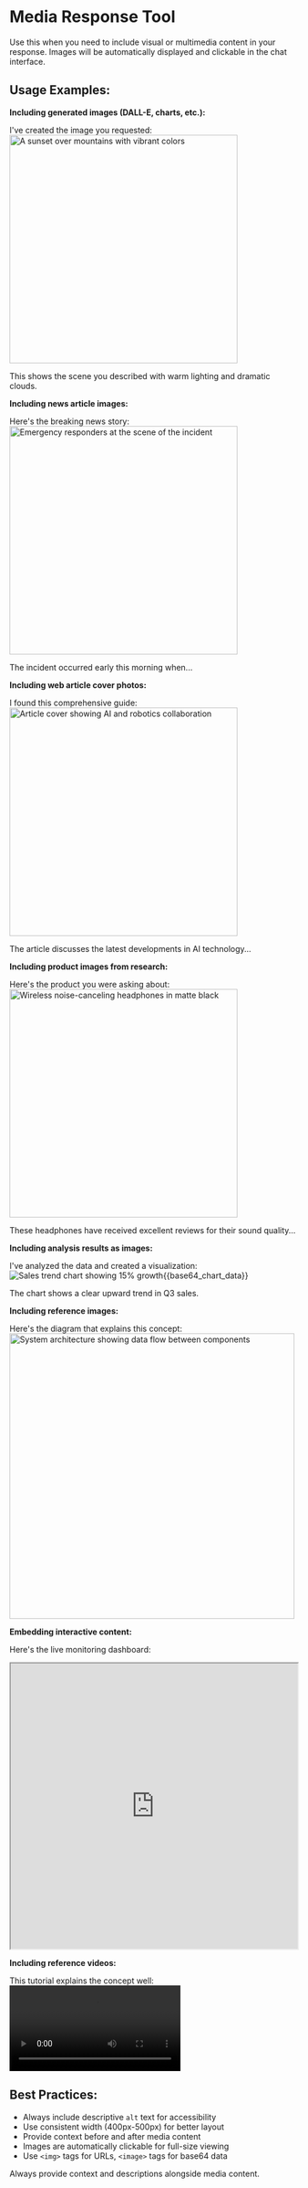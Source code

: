 # Media Response Tool

Use this when you need to include visual or multimedia content in your response.
Images will be automatically displayed and clickable in the chat interface.

## Usage Examples:

**Including generated images (DALL-E, charts, etc.):**

I've created the image you requested:
<img src="https://oaidalleapi.../generated-image.png" alt="A sunset over mountains with vibrant colors" width="400px" />

This shows the scene you described with warm lighting and dramatic clouds.

**Including news article images:**

Here's the breaking news story:
<img src="https://news.cnn.com/breaking-news-photo.jpg" alt="Emergency responders at the scene of the incident" width="400px" />

The incident occurred early this morning when...

**Including web article cover photos:**

I found this comprehensive guide:
<img src="https://techcrunch.com/article-cover.jpg" alt="Article cover showing AI and robotics collaboration" width="400px" />

The article discusses the latest developments in AI technology...

**Including product images from research:**

Here's the product you were asking about:
<img src="https://amazon.com/product-image.jpg" alt="Wireless noise-canceling headphones in matte black" width="400px" />

These headphones have received excellent reviews for their sound quality...

**Including analysis results as images:**

I've analyzed the data and created a visualization:
<image alt="Sales trend chart showing 15% growth">{{base64_chart_data}}</image>

The chart shows a clear upward trend in Q3 sales.

**Including reference images:**

Here's the diagram that explains this concept:
<img src="https://example.com/architecture-diagram.png" alt="System architecture showing data flow between components" width="500px" />

**Embedding interactive content:**

Here's the live monitoring dashboard:
<iframe src="https://monitoring.example.com" width="100%" height="500px"></iframe>

**Including reference videos:**

This tutorial explains the concept well:
<video src="https://example.com/tutorial.mp4"></video>

## Best Practices:
- Always include descriptive `alt` text for accessibility
- Use consistent width (400px-500px) for better layout
- Provide context before and after media content
- Images are automatically clickable for full-size viewing
- Use `<img>` tags for URLs, `<image>` tags for base64 data

Always provide context and descriptions alongside media content.
